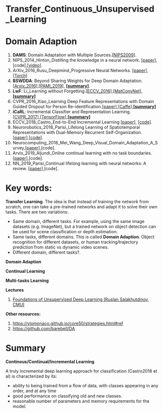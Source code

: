 # Transfer_Continuous_Unsupervised_Learning

# Domain Adaption
1. **DAMS**: Domain Adaptation with Multiple Sources.[[NIPS2009](https://static.googleusercontent.com/media/research.google.com/en//pubs/archive/35079.pdf)].
1. NIPS_2014_Hinton_Distilling the knowledge in a neural network. [[paper](https://arxiv.org/abs/1503.02531?context=cs)],[code],[[video](https://www.youtube.com/watch?v=skHpJ-oTi6o)].
1. ArXiv_2016_Rusu_Deepmind_Progressive Neural Networks. [[paper](https://arxiv.org/pdf/1606.04671.pdf)], [[Torch](https://github.com/mhsamavatian/ProgressiveNeuralNet)]
1. **BSWDDA**: Beyond Sharing Weights for Deep Domain Adaptation. [[Arxiv_2016](https://arxiv.org/pdf/1603.06432.pdf)],[[PAMI_2019](https://infoscience.epfl.ch/record/253629/files/main.pdf;)], **[[summary](https://github.com/trungmanhhuynh/Transfer_Continuous_Unsupervised_Learning/blob/master/BSWDDA/BSWDDA.ipynb)]**.
1. **LwF**: Li_Learning without Forgetting.[[ECCV_2016](https://arxiv.org/pdf/1606.09282.pdf)],[[MatConvNet](https://github.com/lizhitwo/LearningWithoutForgetting)],**[[summary](https://github.com/trungmanhhuynh/Transfer_Continuous_Unsupervised_Learning/blob/master/ECCV_2016_Li_Learning_Without_Forgetting/ECCV_2016_Li_LwF.ipynb)]**
1. CVPR_2016_Xiao_Learning Deep Feature Representations with Domain Guided Dropout for Person Re-identification.[[paper](https://www.cv-foundation.org/openaccess/content_cvpr_2016/papers/Xiao_Learning_Deep_Feature_CVPR_2016_paper.pdf)],[[Caffe](https://github.com/Cysu/dgd_person_reid)],**[[summary](https://github.com/trungmanhhuynh/Transfer_Continuous_Unsupervised_Learning/blob/master/CVPR_2016_Xiao_Domain_Guided_Dropout/CVPR_2016_Xiao_Domain_Guided_Dropout.ipynb)]**
1. **iCaRL**: Incremental Classifier and Representation Learning. [[CVPR_2017](http://openaccess.thecvf.com/content_cvpr_2017/papers/Rebuffi_iCaRL_Incremental_Classifier_CVPR_2017_paper.pdf)],[[TensorFlow](https://github.com/srebuffi/iCaRL)],**[[summary](https://github.com/trungmanhhuynh/Transfer_Continuous_Unsupervised_Learning/blob/master/CVPR_2017_Rebuff/CVPR_2017_Rebuff.ipynb)]**
1. ECCV_2018_Castro_End-to-End Incremental Learning [[paper](http://openaccess.thecvf.com/content_ECCV_2018/papers/Francisco_M._Castro_End-to-End_Incremental_Learning_ECCV_2018_paper.pdf)], [[code]()].
1. Neurorobotics_2018_Parisi_Lifelong Learning of Spatiotemporal Representations with Dual-Memory Recurrent Self-Organization. [[paper](https://arxiv.org/pdf/1805.10966.pdf)],[[code](https://github.com/giparisi/GDM)].
1. Neurocomputing_2018_Mei_Wang_Deep_Visual_Domain_Adaptation_A_Survey,[[paper](https://arxiv.org/pdf/1802.03601.pdf)],[code].
1. Arvix_2019_Aljundi_Online continual learning with no task boundaries.[[paper](https://arxiv.org/pdf/1903.08671.pdf)],[code].
1. NN_2019_Parisi_Continual lifelong learning with neural networks: A review. [[paper](https://arxiv.org/abs/1802.07569)],[code].

# Key words: 
**Transfer Learning**. The idea is that instead of training the network from scratch, one can take a pre-trained networks and adapt it 
to solve their own tasks. There are two variations:
 - Same domain, different tasks. For example, using the same image datasets (e.g. ImageNet), but a trained network on object detection
 can be used for scene classification or depth estimation.
 - Same tasks, different domains. This is called **Domain Adaption**. Object recognition for different datasets, or human tracking/trajectory prediction from static vs dynamic video scenes. 
 - Different domain, different tasks?.

**Domain Adaption**

**Continual Learning**

**Multi-tasks Learning**

**Lectures**
1. [Foundations of Unsupervised Deep Learning (Ruslan Salakhutdinov, CMU)](https://www.youtube.com/watch?v=rK6bchqeaN8)

**Other resources:**
1. https://vlomonaco.github.io/core50/strategies.html#ref
1. https://github.com/barebell/DA

# Summary 
**Continous/Continual/Incremental Learning**

A truly incremental deep learning approach for classification (Castro2018 et al) is characterized by its:
 - ability to being trained from a flow of data, with classes appearing in any order, and at any time 
 - good performance on classifying old and new classes.
 - reasonable number of parameters and memory requirements for the model.
